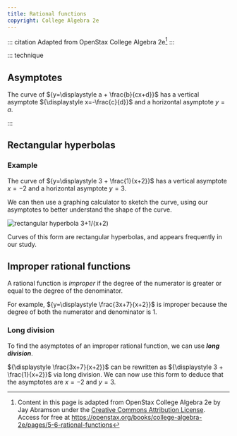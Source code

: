 ```yaml
---
title: Rational functions
copyright: College Algebra 2e
---
```


<!-- prettier-ignore-start -->
::: citation
Adapted from OpenStax College Algebra 2e[^cite]
:::

::: technique

## Asymptotes

The curve of ${y=\displaystyle a + \frac{b}{cx+d}}$
has a vertical asymptote ${\displaystyle x=-\frac{c}{d}}$
and a horizontal asymptote ${y=a.}$

:::
<!-- prettier-ignore-end -->

## Rectangular hyperbolas

### Example

The curve of ${y=\displaystyle 3 + \frac{1}{x+2}}$
has a vertical asymptote $x=-2$ and a horizontal asymptote $y=3$.

We can then use a graphing calculator to sketch the curve, using our asymptotes
to better understand the shape of the curve.

![rectangular hyperbola 3+1/(x+2)](/images/h2/graphs/openStax_graphs_rectangular_hyperbola.jpeg)

Curves of this form are rectangular hyperbolas, and appears frequently in our study.

## Improper rational functions

A rational function is _improper_ if the degree of the numerator is greater or equal to the degree of the denominator.

For example, ${y=\displaystyle \frac{3x+7}{x+2}}$ is improper because the degree of both the numerator and denominator is $1$.

### Long division

To find the asymptotes of an improper rational function, we can use **_long division_**.

${\displaystyle \frac{3x+7}{x+2}}$ can be rewritten as ${\displaystyle 3 + \frac{1}{x+2}}$
via long division. We can now use this form to deduce that the asymptotes are $x=-2$ and $y=3$.

[^cite]:
    Content in this page is adapted from OpenStax College Algebra 2e by Jay
    Abramson under the
    [Creative Commons Attribution License](https://creativecommons.org/licenses/by/4.0/).\
    Access
    for free at
    <https://openstax.org/books/college-algebra-2e/pages/5-6-rational-functions>
